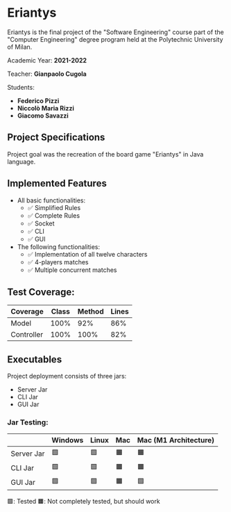 # Eriantys
Eriantys is the final project of the "Software Engineering" course part of the "Computer Engineering" degree program held at the Polytechnic University of Milan.

Academic Year: **2021-2022**

Teacher: **Gianpaolo Cugola** 

Students: 
* **Federico Pizzi**
* **Niccolò Maria Rizzi**
* **Giacomo Savazzi**
          

## Project Specifications
Project goal was the recreation of the board game "Eriantys" in Java language.
## Implemented Features
* All basic functionalities:
  * &#9989; Simplified Rules
  * &#9989; Complete Rules
  * &#9989; Socket
  * &#9989; CLI
  * &#9989; GUI
* The following functionalities:
  * &#9989; Implementation of all twelve characters
  * &#9989; 4-players matches
  * &#9989; Multiple concurrent matches
  
## Test Coverage:


| Coverage   | Class | Method | Lines |
|------------|-------|--------|-------|
| Model      | 100%  | 92%    | 86%   |
| Controller | 100%  | 100%   | 82%   |

## Executables

Project deployment consists of three jars:
* Server Jar
* CLI Jar
* GUI Jar

### Jar Testing:
|            | Windows | Linux  | Mac | Mac (M1 Architecture) |
|------------|---------|--------|-----|-----------------------|
| Server Jar | &#129001; | &#129001; | &#128999;       |    &#128999;                     |
| CLI Jar    |  &#129001; |  &#129001;| &#128999;        |  &#128999;                       |
| GUI Jar    |  &#129001; | &#129001;|  &#128999;        |  &#129001;               |

&#129001;: Tested
&#128999;: Not completely tested, but should work


